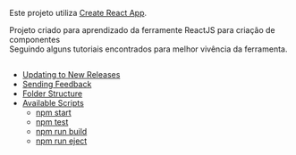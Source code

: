 Este projeto utiliza [Create React App](https://github.com/facebookincubator/create-react-app).

Projeto criado para aprendizado da ferramente ReactJS para criação de componentes<br/>
Seguindo alguns tutoriais encontrados para melhor vivência da ferramenta.


## 

- [Updating to New Releases](#updating-to-new-releases)
- [Sending Feedback](#sending-feedback)
- [Folder Structure](#folder-structure)
- [Available Scripts](#available-scripts)
  - [npm start](#npm-start)
  - [npm test](#npm-test)
  - [npm run build](#npm-run-build)
  - [npm run eject](#npm-run-eject)